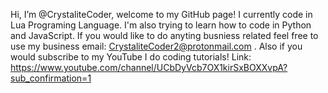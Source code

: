 Hi, I’m @CrystaliteCoder, welcome to my GitHub page! I currently code in Lua Programing Language. I'm also trying to learn how to code in Python and JavaScript. If you would like to do anyting busniess related feel free to use my business email: CrystaliteCoder2@protonmail.com . Also if you would subscribe to my YouTube I do coding tutorials! Link: https://www.youtube.com/channel/UCbDyVcb7OX1kirSxBOXXvpA?sub_confirmation=1
